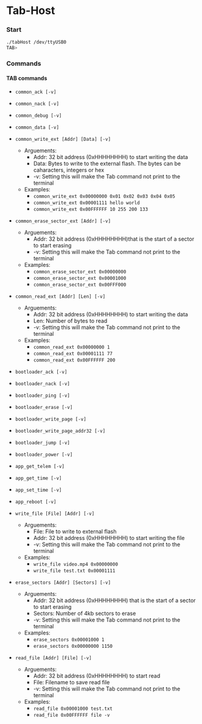 # Tab-Host

### Start
```bash
./tabHost /dev/ttyUSB0
TAB>
```
### Commands
#### TAB commands
- `common_ack [-v]`
- `common_nack [-v]`
- `common_debug [-v]`
- `common_data [-v]`
- `common_write_ext [Addr] [Data] [-v]`
    - Arguements:
        - Addr: 32 bit address (0xHHHHHHHH) to start writing the data
        - Data: Bytes to write to the external flash. The bytes can be caharacters, integers or hex
        - -v: Setting this will make the Tab command not print to the terminal
    - Examples:
        - `common_write_ext 0x00000000 0x01 0x02 0x03 0x04 0x05`
        - `common_write_ext 0x00001111 hello world`
        - `common_write_ext 0x00FFFFFF 10 255 200 133`

- `common_erase_sector_ext [Addr] [-v]`
    - Arguements:
        - Addr: 32 bit address (0xHHHHHHHH)that is the start of a sector to start erasing
        - -v: Setting this will make the Tab command not print to the terminal
    - Examples:
        - `common_erase_sector_ext 0x00000000`
        - `common_erase_sector_ext 0x00001000`
        - `common_erase_sector_ext 0x00FFF000`

- `common_read_ext [Addr] [Len] [-v]`
    - Arguements:
        - Addr: 32 bit address (0xHHHHHHHH) to start writing the data
        - Len: Number of bytes to read
        - -v: Setting this will make the Tab command not print to the terminal
    - Examples:
        - `common_read_ext 0x00000000 1`
        - `common_read_ext 0x00001111 77`
        - `common_read_ext 0x00FFFFFF 200`

- `bootloader_ack [-v]`
- `bootloader_nack [-v]`
- `bootloader_ping [-v]`
- `bootloader_erase [-v]`
- `bootloader_write_page [-v]`
- `bootloader_write_page_addr32 [-v]`
- `bootloader_jump [-v]`
- `bootloader_power [-v]`
- `app_get_telem [-v]`
- `app_get_time [-v]`
- `app_set_time [-v]`
- `app_reboot [-v]`

- `write_file [File] [Addr] [-v]`
    - Arguements:
        - File: File to write to external flash
        - Addr: 32 bit address (0xHHHHHHHH) to start writing the file
        - -v: Setting this will make the Tab command not print to the terminal
    - Examples:
        - `write_file video.mp4 0x00000000`
        - `write_file test.txt 0x00001111`

- `erase_sectors [Addr] [Sectors] [-v]`
    - Arguements:
        - Addr: 32 bit address (0xHHHHHHHH) that is the start of a sector to start erasing
        - Sectors: Number of 4kb sectors to erase
        - -v: Setting this will make the Tab command not print to the terminal
    - Examples:
        - `erase_sectors 0x00001000 1`
        - `erase_sectors 0x00000000 1150`

- `read_file [Addr] [File] [-v]`
    - Arguements:
        - Addr: 32 bit address (0xHHHHHHHH) to start read
        - File: Filename to save read file
        - -v: Setting this will make the Tab command not print to the terminal
    - Examples:
        - `read_file 0x00001000 test.txt`
        - `read_file 0x00FFFFFF file -v`